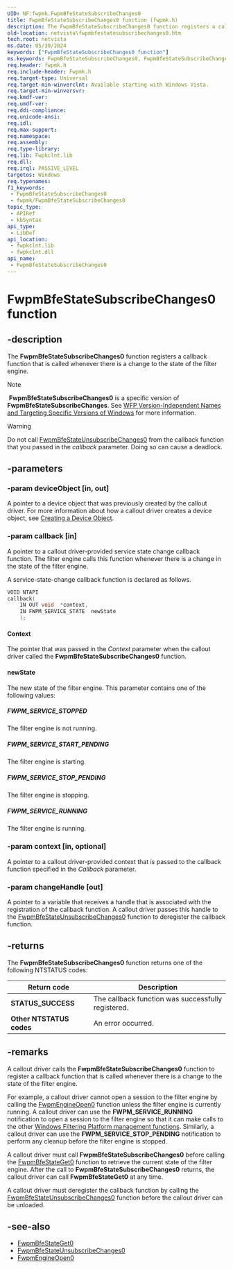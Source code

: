 ```yaml
---
UID: NF:fwpmk.FwpmBfeStateSubscribeChanges0
title: FwpmBfeStateSubscribeChanges0 function (fwpmk.h)
description: The FwpmBfeStateSubscribeChanges0 function registers a callback function that is called whenever there is a change to the state of the filter engine.Note  FwpmBfeStateSubscribeChanges0 is a specific version of FwpmBfeStateSubscribeChanges.
old-location: netvista\fwpmbfestatesubscribechanges0.htm
tech.root: netvista
ms.date: 05/30/2024
keywords: ["FwpmBfeStateSubscribeChanges0 function"]
ms.keywords: FwpmBfeStateSubscribeChanges0, FwpmBfeStateSubscribeChanges0 function [Network Drivers Starting with Windows Vista], fwpmk/FwpmBfeStateSubscribeChanges0, netvista.fwpmbfestatesubscribechanges0, wfp_ref_2_funct_2_fwpm_79b78030-bb8c-462d-98fc-6f3818dead3d.xml
req.header: fwpmk.h
req.include-header: Fwpmk.h
req.target-type: Universal
req.target-min-winverclnt: Available starting with Windows Vista.
req.target-min-winversvr: 
req.kmdf-ver: 
req.umdf-ver: 
req.ddi-compliance: 
req.unicode-ansi: 
req.idl: 
req.max-support: 
req.namespace: 
req.assembly: 
req.type-library: 
req.lib: Fwpkclnt.lib
req.dll: 
req.irql: PASSIVE_LEVEL
targetos: Windows
req.typenames: 
f1_keywords:
 - FwpmBfeStateSubscribeChanges0
 - fwpmk/FwpmBfeStateSubscribeChanges0
topic_type:
 - APIRef
 - kbSyntax
api_type:
 - LibDef
api_location:
 - fwpkclnt.lib
 - fwpkclnt.dll
api_name:
 - FwpmBfeStateSubscribeChanges0
---
```


# FwpmBfeStateSubscribeChanges0 function

## -description

The **FwpmBfeStateSubscribeChanges0** function registers a callback function that is called whenever there is a change to the state of the filter engine.

> [!NOTE]
> **FwpmBfeStateSubscribeChanges0** is a specific version of **FwpmBfeStateSubscribeChanges**. See [WFP Version-Independent Names and Targeting Specific Versions of Windows](/windows/desktop/FWP/wfp-version-independent-names-and-targeting-specific-versions-of-windows) for more information.

> [!WARNING]
> Do not call [FwpmBfeStateUnsubscribeChanges0](nf-fwpmk-fwpmbfestateunsubscribechanges0.md) from the callback function that you passed in the *callback* parameter. Doing so can cause a deadlock.

## -parameters

### -param deviceObject [in, out]

A pointer to a device object that was previously created by the callout driver. For more information about how a callout driver creates a device object, see [Creating a Device Object](/windows-hardware/drivers/kernel/creating-a-device-object).

### -param callback [in]

A pointer to a callout driver-provided service state change callback function. The filter engine calls this function whenever there is a change in the state of the filter engine.

A service-state-change callback function is declared as follows.

```cpp
VOID NTAPI
callback(
    IN OUT void  *context,
    IN FWPM_SERVICE_STATE  newState
    );
```

#### Context

The pointer that was passed in the *Context* parameter when the callout driver called the **FwpmBfeStateSubscribeChanges0** function.

#### newState

The new state of the filter engine. This parameter contains one of the following values:

##### FWPM_SERVICE_STOPPED

The filter engine is not running.

##### FWPM_SERVICE_START_PENDING

The filter engine is starting.

##### FWPM_SERVICE_STOP_PENDING

The filter engine is stopping.

##### FWPM_SERVICE_RUNNING

The filter engine is running.

### -param context [in, optional]

A pointer to a callout driver-provided context that is passed to the callback function specified in the *Callback* parameter.

### -param changeHandle [out]

A pointer to a variable that receives a handle that is associated with the registration of the callback function. A callout driver passes this handle to the [FwpmBfeStateUnsubscribeChanges0](/windows-hardware/drivers/ddi/fwpmk/nf-fwpmk-fwpmbfestateunsubscribechanges0) function to deregister the callback function.

## -returns

The **FwpmBfeStateSubscribeChanges0** function returns one of the following NTSTATUS codes:

| Return code | Description |
| --- | --- |
| **STATUS_SUCCESS** | The callback function was successfully registered. |
| **Other NTSTATUS codes** | An error occurred. |

## -remarks

A callout driver calls the **FwpmBfeStateSubscribeChanges0** function to register a callback function that is called whenever there is a change to the state of the filter engine.

For example, a callout driver cannot open a session to the filter engine by calling the [FwpmEngineOpen0](/windows-hardware/drivers/ddi/fwpmk/nf-fwpmk-fwpmengineopen0) function unless the filter engine is currently running. A callout driver can use the **FWPM_SERVICE_RUNNING** notification to open a session to the filter engine so that it can make calls to the other [Windows Filtering Platform management functions](/windows/win32/fwp/fwp-mgmt-functions). Similarly, a callout driver can use the **FWPM_SERVICE_STOP_PENDING** notification to perform any cleanup before the filter engine is stopped.

A callout driver must call **FwpmBfeStateSubscribeChanges0** before calling the [FwpmBfeStateGet0](/windows-hardware/drivers/ddi/fwpmk/nf-fwpmk-fwpmbfestateget0) function to retrieve the current state of the filter engine. After the call to **FwpmBfeStateSubscribeChanges0** returns, the callout driver can call **FwpmBfeStateGet0** at any time.

A callout driver must deregister the callback function by calling the [FwpmBfeStateUnsubscribeChanges0](/windows-hardware/drivers/ddi/fwpmk/nf-fwpmk-fwpmbfestateunsubscribechanges0) function before the callout driver can be unloaded.

## -see-also

- [FwpmBfeStateGet0](/windows-hardware/drivers/ddi/fwpmk/nf-fwpmk-fwpmbfestateget0)
- [FwpmBfeStateUnsubscribeChanges0](/windows-hardware/drivers/ddi/fwpmk/nf-fwpmk-fwpmbfestateunsubscribechanges0)
- [FwpmEngineOpen0](/windows-hardware/drivers/ddi/fwpmk/nf-fwpmk-fwpmengineopen0)

